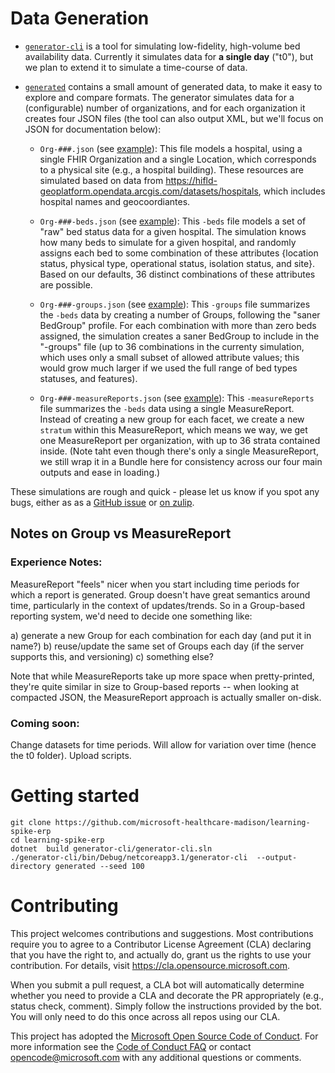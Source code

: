 # Data Generation

* [`generator-cli`](https://github.com/microsoft-healthcare-madison/learning-spike-erp/tree/master/generator-cli) is a tool for simulating low-fidelity, high-volume bed availability data. Currently it simulates data for **a single day** ("t0"), but we plan to extend it to simulate a time-course of data.

* [`generated`](https://github.com/microsoft-healthcare-madison/learning-spike-erp/tree/master/generated) contains a small amount of generated data, to make it easy to explore and compare formats. The generator simulates data for a (configurable) number of organizations, and for each organization it creates four JSON files (the tool can also output XML, but we'll focus on JSON for documentation below):

  * `Org-###.json` (see [example](https://github.com/microsoft-healthcare-madison/learning-spike-erp/blob/master/generated/t0/Org-1067.json)): This file models a hospital, using a single FHIR Organization and a single Location, which corresponds to a physical site (e.g., a hospital building). These resources are simulated based on data from https://hifld-geoplatform.opendata.arcgis.com/datasets/hospitals, which includes hospital names and geocoordiantes.
  
  * `Org-###-beds.json` (see [example](https://github.com/microsoft-healthcare-madison/learning-spike-erp/blob/master/generated/t0/Org-1067-beds.json)): This `-beds` file models a set of "raw" bed status data for a given hospital. The simulation knows how many beds to simulate for a given hospital, and randomly assigns each bed to some combination of these attributes {location status, physical type, operational status, isolation status, and site}. Based on our defaults, 36 distinct combinations of these attributes are possible.

  * `Org-###-groups.json` (see [example](https://github.com/microsoft-healthcare-madison/learning-spike-erp/blob/master/generated/t0/Org-1067-groups.json)): This `-groups` file summarizes the `-beds` data by creating a number of Groups, following the "saner BedGroup" profile. For each combination with more than zero beds assigned, the simulation creates a saner BedGroup to include in the "-groups" file (up to 36 combinations in the currenty simulation, which uses only a small subset of allowed attribute values; this would grow much larger if we used the full range of bed types statuses, and features).
  
  * `Org-###-measureReports.json` (see [example](https://github.com/microsoft-healthcare-madison/learning-spike-erp/blob/master/generated/t0/Org-1067-measureReports.json)): This `-measureReports` file summarizes the `-beds` data using a single MeasureReport. Instead of creating a new group for each facet, we create a new `stratum` within this MeasureReport, which means we  way, we get one MeasureReport per organization, with up to 36 strata contained inside. (Note taht even though there's only a single MeasureReport, we still wrap it in a Bundle here for consistency across our four main outputs and ease in loading.)

These simulations are rough and quick - please let us know if you spot any bugs, either as as a [GitHub issue](https://github.com/microsoft-healthcare-madison/learning-spike-erp/issues) or [on zulip](https://chat.fhir.org/#narrow/stream/226195-Covid-19-Response).

## Notes on Group vs MeasureReport


### Experience Notes:

MeasureReport "feels" nicer when you start including time periods for which a report is generated. Group doesn't have great semantics around time, particularly in the context of updates/trends. So in a Group-based reporting system, we'd need to decide one something like:

a) generate a new Group for each combination for each day (and put it in name?)
b) reuse/update the same set of Groups each day (if the server supports this, and versioning)
c) something else?

Note that while MeasureReports take up more space when pretty-printed, they're quite similar in size to Group-based reports -- when looking at compacted JSON, the MeasureReport approach is actually smaller on-disk.

### Coming soon:

Change datasets for time periods. Will allow for variation over time (hence the t0 folder). Upload scripts.

# Getting started

```
git clone https://github.com/microsoft-healthcare-madison/learning-spike-erp
cd learning-spike-erp
dotnet  build generator-cli/generator-cli.sln
./generator-cli/bin/Debug/netcoreapp3.1/generator-cli  --output-directory generated --seed 100
```


# Contributing

This project welcomes contributions and suggestions.  Most contributions require you to agree to a
Contributor License Agreement (CLA) declaring that you have the right to, and actually do, grant us
the rights to use your contribution. For details, visit https://cla.opensource.microsoft.com.

When you submit a pull request, a CLA bot will automatically determine whether you need to provide
a CLA and decorate the PR appropriately (e.g., status check, comment). Simply follow the instructions
provided by the bot. You will only need to do this once across all repos using our CLA.

This project has adopted the [Microsoft Open Source Code of Conduct](https://opensource.microsoft.com/codeofconduct/).
For more information see the [Code of Conduct FAQ](https://opensource.microsoft.com/codeofconduct/faq/) or
contact [opencode@microsoft.com](mailto:opencode@microsoft.com) with any additional questions or comments.
